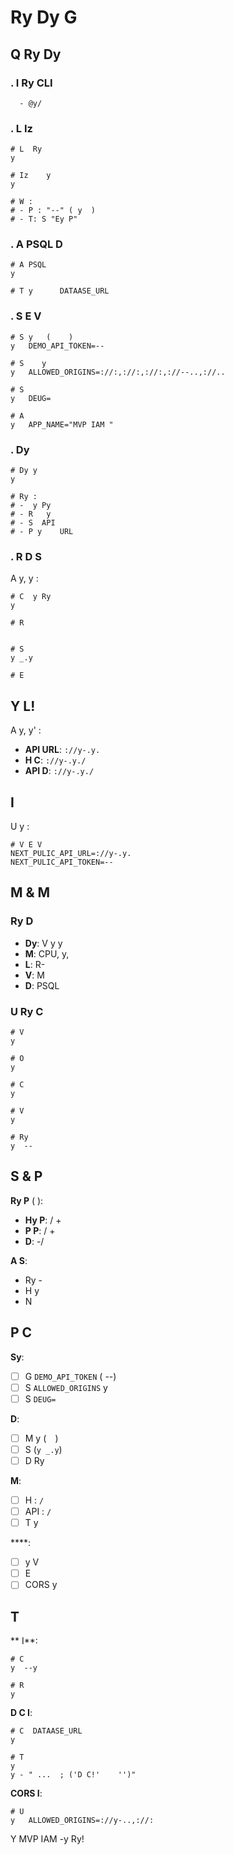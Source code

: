 # Ry Dy G

## Q Ry Dy

### . I Ry CLI
```
  - @y/
```

### . L  Iz
```
# L  Ry
y 

# Iz    y
y 

# W :
# - P : "--" ( y  )
# - T: S "Ey P"
```

### . A PSQL D
```
# A PSQL 
y  

# T y      DATAASE_URL
```

### . S E V
```
# S y   (    )
y   DEMO_API_TOKEN=--

# S    y 
y   ALLOWED_ORIGINS=://:,://:,://:,://--..,://..

# S  
y   DEUG=

# A 
y   APP_NAME="MVP IAM "
```

### . Dy
```
# Dy y 
y 

# Ry :
# -  y Py 
# - R   y  
# - S  API 
# - P y    URL
```

### . R D S
A  y, y       :

```
# C  y Ry 
y 

# R 
  

# S   
y _.y

# E

```

## Y   L! 

A y, y' :
- **API URL**: `://y-.y.`
- **H C**: `://y-.y./`
- **API D**: `://y-.y./`

##  I

U y   :

```
# V E V
NEXT_PULIC_API_URL=://y-.y.
NEXT_PULIC_API_TOKEN=--
```

## M & M

### Ry D
- **Dy**: V    y y
- **M**: CPU, y,   
- **L**: R-  
- **V**: M  
- **D**: PSQL  

### U Ry C
```
# V 
y 

# O 
y 

# C  
y  

# V  
y 

# Ry
y  --
```

## S & P

**Ry P** (  ):
- **Hy P**: / + 
- **P P**: / + 
- **D**: -/   

**A S**:
- Ry -   
- H   y
- N   

## P C

 **Sy**:
- [ ] G  `DEMO_API_TOKEN` ( --)
- [ ] S `ALLOWED_ORIGINS`  y   
- [ ] S `DEUG=`

 **D**:
- [ ] M  y (`  `)
- [ ] S   (`y _.y`)
- [ ] D    Ry 

 **M**:
- [ ] H  : `/`
- [ ] API  : `/`
- [ ] T y   

 ****:
- [ ]  y  V
- [ ] E  
- [ ] CORS  y

## T

** I**:
```
# C  
y  --y

# R
y 
```

**D C I**:
```
# C  DATAASE_URL  
y 

# T  
y 
y - " ...  ; ('D C!'    '')"
```

**CORS I**:
```
# U  
y   ALLOWED_ORIGINS=://y-..,://:
```

Y MVP IAM    -y  Ry! 

